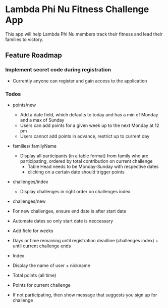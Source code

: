 # Lambda Phi Nu Fitness Challenge App

This app will help Lambda Phi Nu members track their fitness and lead their families to victory.

## Feature Roadmap ##

### Implement secret code during registration
- Currently anyone can register and gain access to the application

### Todos ###
- points/new
    + Add a date field, which defaults to today and has a min of Monday and a max of Sunday
    + Users can add points for a given week up to the next Monday at 12 pm
    + Users cannot add points in advance, restrict up to current day
- families/:familyName
    + Display all participants (in a table format) from family who are participating, ordered by total contribution on current challenge
        * Table Head needs to be Monday-Sunday with respective dates
        * clicking on a certain date should trigger points


- challenges/index
    + Display challenges in right order on challenges index
- challenges/new
 - For new challenges, ensure end date is after start date
 - Automate dates so only start date is neccessary
 - Add field for weeks
 - Days or time remaining until registration deadline (challenges index) + until current challenge ends  
- Index
 - Display the name of user + nickname 
 - Total points (all time)
 - Points for current challenge
 - If not participating, then show message that suggests you sign up for challenge

 
